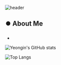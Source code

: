 ![header](https://capsule-render.vercel.app/api?type=waving&color=auto&customColorList=3&height=300&section=header&text=Welcome!&fontAlign=30&fontAlignY=32&desc=함께%20일하고%20싶은%20개발자,%20지영인입니다.&descSize=20&descAlign=25&fontSize=90&animation=fadeIn)

## ⏺️ About Me
- 



![Yeongin's GitHub stats](https://github-readme-stats.vercel.app/api?username=yeongin-ji&show_icons=true&theme=algolia)

![Top Langs](https://github-readme-stats.vercel.app/api/top-langs/?username=yeongin-ji&layout=compact&theme=algolia)